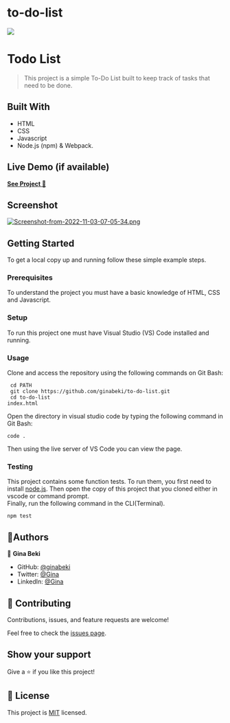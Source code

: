 # to-do-list
![](https://img.shields.io/badge/Microverse-blueviolet)

# Todo List

> This project is a simple To-Do List built to keep track of tasks that need to be done.

## Built With

- HTML
- CSS
- Javascript
- Node.js (npm) & Webpack.


## Live Demo (if available)

[**See Project 🚀**](https://ginabeki.github.io/to-do-list/)

## Screenshot

[![Screenshot-from-2022-11-03-07-05-34.png](https://i.postimg.cc/3Jt3gG5b/Screenshot-from-2022-11-03-07-05-34.png)](https://postimg.cc/JGBw8Ghb)

## Getting Started

To get a local copy up and running follow these simple example steps.

### Prerequisites

To understand the project you must have a basic knowledge of HTML, CSS and Javascript.

### Setup

To run this project one must have Visual Studio (VS) Code installed and running.

### Usage

Clone and access the repository using the following commands on Git Bash:

```
 cd PATH
 git clone https://github.com/ginabeki/to-do-list.git
 cd to-do-list
index.html
```

Open the directory in visual studio code by typing the following command in Git Bash:

```
code .
```

Then using the live server of VS Code you can view the page.

### Testing
This project contains some function tests. To run them, you first need to install [node.js](https://nodejs.org/en/download/). Then open the copy of this project that you cloned either in vscode or command prompt.<br>
Finally, run the following command in the CLI(Terminal).
```
npm test
```

## 👤Authors
👤 **Gina Beki**
- GitHub: [@ginabeki](https://github.com/ginabeki)
- Twitter: [@Gina](https://twitter.com/_gina_bw)
- LinkedIn: [@Gina](https://www.linkedin.com/in/gina-beki-a85846103/)



## 🤝 Contributing

Contributions, issues, and feature requests are welcome!

Feel free to check the [issues page](../../issues/).

## Show your support

Give a ⭐️ if you like this project!


## 📝 License

This project is [MIT](./LICENSE) licensed.
